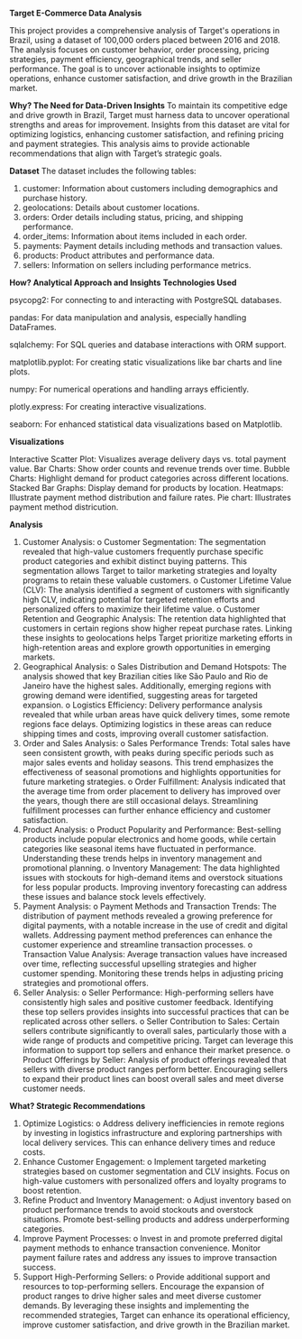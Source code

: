 **Target E-Commerce Data Analysis**

This project provides a comprehensive analysis of Target's operations in Brazil, using a dataset of 100,000 orders placed between 2016 and 2018. The analysis focuses on customer behavior, order processing, pricing strategies, payment efficiency, geographical trends, and seller performance. The goal is to uncover actionable insights to optimize operations, enhance customer satisfaction, and drive growth in the Brazilian market.

**Why? The Need for Data-Driven Insights**
To maintain its competitive edge and drive growth in Brazil, Target must harness data to uncover operational strengths and areas for improvement. Insights from this dataset are vital for optimizing logistics, enhancing customer satisfaction, and refining pricing and payment strategies. This analysis aims to provide actionable recommendations that align with Target’s strategic goals.

**Dataset**
The dataset includes the following tables:
1. customer: Information about customers including demographics and purchase history.
2. geolocations: Details about customer locations.
3. orders: Order details including status, pricing, and shipping performance.
4. order_items: Information about items included in each order.
5. payments: Payment details including methods and transaction values.
6. products: Product attributes and performance data.
7. sellers: Information on sellers including performance metrics.

**How? Analytical Approach and Insights**
**Technologies Used**

psycopg2: For connecting to and interacting with PostgreSQL databases.

pandas: For data manipulation and analysis, especially handling DataFrames.

sqlalchemy: For SQL queries and database interactions with ORM support.

matplotlib.pyplot: For creating static visualizations like bar charts and line plots.

numpy: For numerical operations and handling arrays efficiently.

plotly.express: For creating interactive visualizations.

seaborn: For enhanced statistical data visualizations based on Matplotlib.

**Visualizations**

Interactive Scatter Plot: Visualizes average delivery days vs. total payment value.
Bar Charts: Show order counts and revenue trends over time.
Bubble Charts: Highlight demand for product categories across different locations.
Stacked Bar Graphs: Display demand for products by location.
Heatmaps: Illustrate payment method distribution and failure rates.
Pie chart: Illustrates payment method districution.

**Analysis**

1.	Customer Analysis:
o	Customer Segmentation: The segmentation revealed that high-value customers frequently purchase specific product categories and exhibit distinct buying patterns. This segmentation allows Target to tailor marketing strategies and loyalty programs to retain these valuable customers.
o	Customer Lifetime Value (CLV): The analysis identified a segment of customers with significantly high CLV, indicating potential for targeted retention efforts and personalized offers to maximize their lifetime value.
o	Customer Retention and Geographic Analysis: The retention data highlighted that customers in certain regions show higher repeat purchase rates. Linking these insights to geolocations helps Target prioritize marketing efforts in high-retention areas and explore growth opportunities in emerging markets.
2.	Geographical Analysis:
o	Sales Distribution and Demand Hotspots: The analysis showed that key Brazilian cities like São Paulo and Rio de Janeiro have the highest sales. Additionally, emerging regions with growing demand were identified, suggesting areas for targeted expansion.
o	Logistics Efficiency: Delivery performance analysis revealed that while urban areas have quick delivery times, some remote regions face delays. Optimizing logistics in these areas can reduce shipping times and costs, improving overall customer satisfaction.
3.	Order and Sales Analysis:
o	Sales Performance Trends: Total sales have seen consistent growth, with peaks during specific periods such as major sales events and holiday seasons. This trend emphasizes the effectiveness of seasonal promotions and highlights opportunities for future marketing strategies.
o	Order Fulfillment: Analysis indicated that the average time from order placement to delivery has improved over the years, though there are still occasional delays. Streamlining fulfillment processes can further enhance efficiency and customer satisfaction.
4.	Product Analysis:
o	Product Popularity and Performance: Best-selling products include popular electronics and home goods, while certain categories like seasonal items have fluctuated in performance. Understanding these trends helps in inventory management and promotional planning.
o	Inventory Management: The data highlighted issues with stockouts for high-demand items and overstock situations for less popular products. Improving inventory forecasting can address these issues and balance stock levels effectively.
5.	Payment Analysis:
o	Payment Methods and Transaction Trends: The distribution of payment methods revealed a growing preference for digital payments, with a notable increase in the use of credit and digital wallets. Addressing payment method preferences can enhance the customer experience and streamline transaction processes.
o	Transaction Value Analysis: Average transaction values have increased over time, reflecting successful upselling strategies and higher customer spending. Monitoring these trends helps in adjusting pricing strategies and promotional offers.
6.	Seller Analysis:
o	Seller Performance: High-performing sellers have consistently high sales and positive customer feedback. Identifying these top sellers provides insights into successful practices that can be replicated across other sellers.
o	Seller Contribution to Sales: Certain sellers contribute significantly to overall sales, particularly those with a wide range of products and competitive pricing. Target can leverage this information to support top sellers and enhance their market presence.
o	Product Offerings by Seller: Analysis of product offerings revealed that sellers with diverse product ranges perform better. Encouraging sellers to expand their product lines can boost overall sales and meet diverse customer needs.

**What? Strategic Recommendations**
1.	Optimize Logistics:
o	Address delivery inefficiencies in remote regions by investing in logistics infrastructure and exploring partnerships with local delivery services. This can enhance delivery times and reduce costs.
2.	Enhance Customer Engagement:
o	Implement targeted marketing strategies based on customer segmentation and CLV insights. Focus on high-value customers with personalized offers and loyalty programs to boost retention.
3.	Refine Product and Inventory Management:
o	Adjust inventory based on product performance trends to avoid stockouts and overstock situations. Promote best-selling products and address underperforming categories.
4.	Improve Payment Processes:
o	Invest in and promote preferred digital payment methods to enhance transaction convenience. Monitor payment failure rates and address any issues to improve transaction success.
5.	Support High-Performing Sellers:
o	Provide additional support and resources to top-performing sellers. Encourage the expansion of product ranges to drive higher sales and meet diverse customer demands.
By leveraging these insights and implementing the recommended strategies, Target can enhance its operational efficiency, improve customer satisfaction, and drive growth in the Brazilian market.
